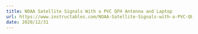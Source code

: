 ```yaml
---
title: NOAA Satellite Signals With a PVC QFH Antenna and Laptop
url: https://www.instructables.com/NOAA-Satellite-Signals-with-a-PVC-QFH-Antenna-and-/
date: 2020/12/31
---
```

